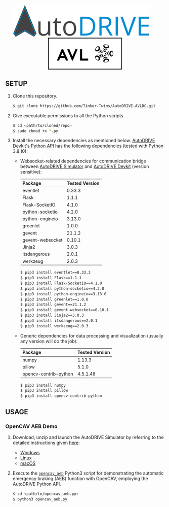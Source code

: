 <p align="center">
<img src="media/logos/AutoDRIVE-Logo.png" alt="AutoDRIVE" height="100"/> &nbsp;&nbsp;&nbsp;&nbsp;&nbsp; <img src="media/logos/AVL-Logo.png" alt="Autoware" height="100"/>
</p>

## SETUP

1. Clone this repository.
    ```bash
    $ git clone https://github.com/Tinker-Twins/AutoDRIVE-AVLDC.git
    ```
2. Give executable permissions to all the Python scripts.
   ```bash
   $ cd <path/to/cloned/repo>
   $ sudo chmod +x *.py
   ```
4. Install the necessary dependencies as mentioned below.
    [AutoDRIVE Devkit's Python API](https://github.com/Tinker-Twins/AutoDRIVE/tree/AutoDRIVE-Devkit/ADSS%20Toolkit/autodrive_py) has the following dependencies (tested with Python 3.8.10):
    
    - Websocket-related dependencies for communication bridge between [AutoDRIVE Simulator](https://github.com/Tinker-Twins/AutoDRIVE/tree/AutoDRIVE-Simulator) and [AutoDRIVE Devkit](https://github.com/Tinker-Twins/AutoDRIVE/tree/AutoDRIVE-Devkit) (version sensitive):
    
      | Package | Tested Version |
      |---------|----------------|
      | eventlet | 0.33.3 |
      | Flask | 1.1.1 |
      | Flask-SocketIO | 4.1.0 |
      | python-socketio | 4.2.0 |
      | python-engineio | 3.13.0 |
      | greenlet | 1.0.0 |
      | gevent | 21.1.2 |
      | gevent-websocket | 0.10.1 |
      | Jinja2 | 3.0.3 |
      | itsdangerous | 2.0.1 |
      | werkzeug | 2.0.3 |
      
      ```bash
      $ pip3 install eventlet==0.33.3
      $ pip3 install Flask==1.1.1
      $ pip3 install Flask-SocketIO==4.1.0
      $ pip3 install python-socketio==4.2.0
      $ pip3 install python-engineio==3.13.0
      $ pip3 install greenlet==1.0.0
      $ pip3 install gevent==21.1.2
      $ pip3 install gevent-websocket==0.10.1
      $ pip3 install Jinja2==3.0.3
      $ pip3 install itsdangerous==2.0.1
      $ pip3 install werkzeug==2.0.3
      ```
    
    - Generic dependencies for data processing and visualization (usually any version will do the job):
    
      | Package | Tested Version |
      |---------|----------------|
      | numpy | 1.13.3 |
      | pillow | 5.1.0 |
      | opencv-contrib-python | 4.5.1.48 |
      
      ```bash
      $ pip3 install numpy
      $ pip3 install pillow
      $ pip3 install opencv-contrib-python
      ```

## USAGE

### OpenCAV AEB Demo

1. Download, unzip and launch the AutoDRIVE Simulator by referring to the detailed instructions given [here](https://github.com/AutoDRIVE-Ecosystem/AutoDRIVE/tree/AutoDRIVE-Simulator?tab=readme-ov-file#download-and-run):
    - [Windows](https://github.com/Tinker-Twins/AutoDRIVE-AVLDC/releases/download/v1.0.0/AutoDRIVE_Simulator_Windows.zip)
    - [Linux](https://github.com/Tinker-Twins/AutoDRIVE-AVLDC/releases/download/v1.0.0/AutoDRIVE_Simulator_Linux.zip)
    - [macOS](https://github.com/Tinker-Twins/AutoDRIVE-AVLDC/releases/download/v1.0.0/AutoDRIVE_Simulator_macOS.zip)

2. Execute the [`opencav_aeb`](https://github.com/Tinker-Twins/AutoDRIVE-AVLDC/blob/main/opencav_aeb.py) Python3 script for demonstrating the automatic emergency braking (AEB) function with OpenCAV, employing the AutoDRIVE Python API.
    ```bash
    $ cd <path/to/opencav_aeb.py>
    $ python3 opencav_aeb.py
    ```
